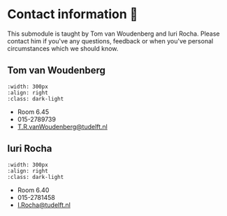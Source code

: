 # Contact information 💬

This submodule is taught by Tom van Woudenberg and Iuri Rocha. Please contact him if you've any questions, feedback or when you've personal circumstances which we should know.

## Tom van Woudenberg
```{figure} figures/Tom.jpg
:width: 300px
:align: right
:class: dark-light
```
- Room 6.45
- 015-2789739
- T.R.vanWoudenberg@tudelft.nl

## Iuri Rocha
```{figure} figures/Iuri.png
:width: 300px
:align: right
:class: dark-light
```
- Room 6.40
- 015-2781458
- I.Rocha@tudelft.nl